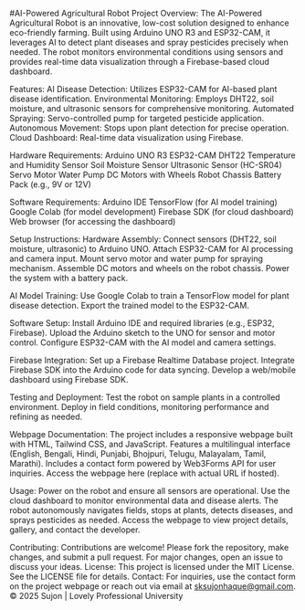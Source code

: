 #AI-Powered Agricultural Robot
Project Overview:
The AI-Powered Agricultural Robot is an innovative, low-cost solution designed to enhance eco-friendly farming. Built using Arduino UNO R3 and ESP32-CAM, it leverages AI to detect plant diseases and spray pesticides precisely when needed. The robot monitors environmental conditions using sensors and provides real-time data visualization through a Firebase-based cloud dashboard.

Features:
AI Disease Detection: Utilizes ESP32-CAM for AI-based plant disease identification.
Environmental Monitoring: Employs DHT22, soil moisture, and ultrasonic sensors for comprehensive monitoring.
Automated Spraying: Servo-controlled pump for targeted pesticide application.
Autonomous Movement: Stops upon plant detection for precise operation.
Cloud Dashboard: Real-time data visualization using Firebase.

Hardware Requirements:
Arduino UNO R3
ESP32-CAM
DHT22 Temperature and Humidity Sensor
Soil Moisture Sensor
Ultrasonic Sensor (HC-SR04)
Servo Motor
Water Pump
DC Motors with Wheels
Robot Chassis
Battery Pack (e.g., 9V or 12V)

Software Requirements:
Arduino IDE
TensorFlow (for AI model training)
Google Colab (for model development)
Firebase SDK (for cloud dashboard)
Web browser (for accessing the dashboard)

Setup Instructions:
Hardware Assembly:
Connect sensors (DHT22, soil moisture, ultrasonic) to Arduino UNO.
Attach ESP32-CAM for AI processing and camera input.
Mount servo motor and water pump for spraying mechanism.
Assemble DC motors and wheels on the robot chassis.
Power the system with a battery pack.


AI Model Training:
Use Google Colab to train a TensorFlow model for plant disease detection.
Export the trained model to the ESP32-CAM.


Software Setup:
Install Arduino IDE and required libraries (e.g., ESP32, Firebase).
Upload the Arduino sketch to the UNO for sensor and motor control.
Configure ESP32-CAM with the AI model and camera settings.


Firebase Integration:
Set up a Firebase Realtime Database project.
Integrate Firebase SDK into the Arduino code for data syncing.
Develop a web/mobile dashboard using Firebase SDK.


Testing and Deployment:
Test the robot on sample plants in a controlled environment.
Deploy in field conditions, monitoring performance and refining as needed.



Webpage Documentation:
The project includes a responsive webpage built with HTML, Tailwind CSS, and JavaScript.
Features a multilingual interface (English, Bengali, Hindi, Punjabi, Bhojpuri, Telugu, Malayalam, Tamil, Marathi).
Includes a contact form powered by Web3Forms API for user inquiries.
Access the webpage here (replace with actual URL if hosted).

Usage:
Power on the robot and ensure all sensors are operational.
Use the cloud dashboard to monitor environmental data and disease alerts.
The robot autonomously navigates fields, stops at plants, detects diseases, and sprays pesticides as needed.
Access the webpage to view project details, gallery, and contact the developer.

Contributing:
Contributions are welcome! Please fork the repository, make changes, and submit a pull request. For major changes, open an issue to discuss your ideas.
License:
This project is licensed under the MIT License. See the LICENSE file for details.
Contact:
For inquiries, use the contact form on the project webpage or reach out via email at sksujonhaque@gmail.com.
© 2025 Sujon | Lovely Professional University
